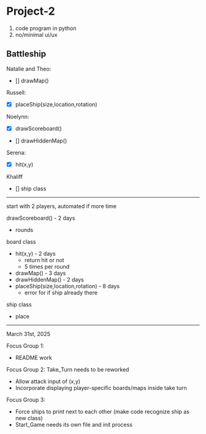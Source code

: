 # Project-2

1) code program in python
2) no/minimal ui/ux


 Battleship
------------
Natalie and Theo:
- [] drawMap()

Russell:
- [x] placeShip(size,location,rotation)

Noelynn:
- [x] drawScoreboard()
- [] drawHiddenMap()

Serena:
- [x] hit(x,y)

Khaliff
- [] ship class


----------------------------------------------------------

start with 2 players, automated if more time 

drawScoreboard() - 2 days
 - rounds

board class
 - hit(x,y) - 2 days
   - return hit or not
   - 5 times per round
 - drawMap() - 3 days
 - drawHiddenMap() - 2 days
 - placeShip(size,location,rotation) - 8 days
   - error for if ship already there

ship class
 - place

----------------------------------------------------------
March 31st, 2025

Focus Group 1:
- README work

Focus Group 2:
Take_Turn needs to be reworked
  - Allow attack input of (x,y)
  - Incorporate displaying player-specific boards/maps inside take turn

Focus Group 3:
- Force ships to print next to each other (make code recognize ship as new class)
- Start_Game needs its own file and init process
